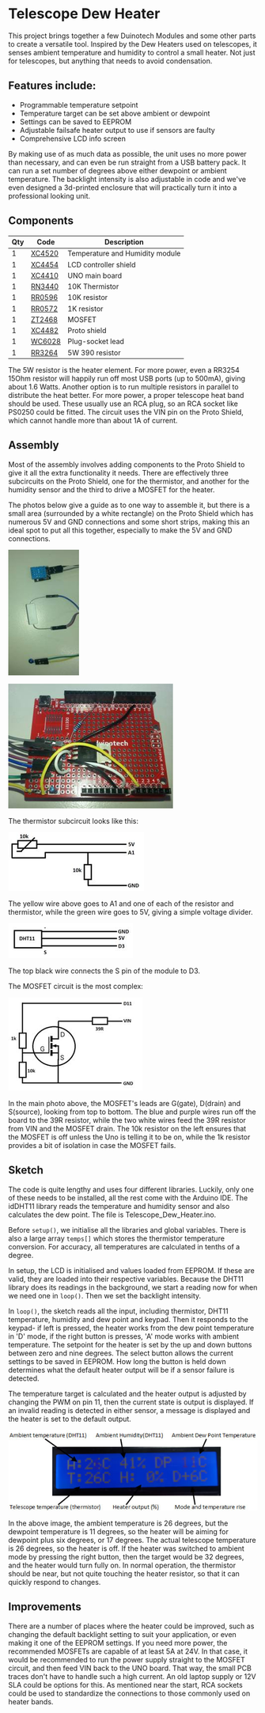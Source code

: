 # Telescope Dew Heater

This project brings together a few Duinotech Modules and some other parts to create a versatile tool. Inspired by the Dew Heaters used on telescopes, it senses ambient temperature and humidity to control a small heater. Not just for telescopes, but anything that needs to avoid condensation.

## Features include:
- Programmable temperature setpoint
- Temperature target can be set above ambient or dewpoint
- Settings can be saved to EEPROM
- Adjustable failsafe heater output to use if sensors are faulty
- Comprehensive LCD info screen

By making use of as much data as possible, the unit uses no more power than necessary, and can even be run straight from a USB battery pack. It can run a set number of degrees above either dewpoint or ambient temperature. The backlight intensity is also adjustable in code and we've even designed a 3d-printed enclosure that will practically turn it into a professional looking unit.

## Components

| Qty | Code                                    | Description                     |
| --- | --------------------------------------- | ------------------------------- |
| 1   | [XC4520](http://jaycar.com.au/p/XC4520) | Temperature and Humidity module |
| 1   | [XC4454](http://jaycar.com.au/p/XC4454) | LCD controller shield           |
| 1   | [XC4410](http://jaycar.com.au/p/XC4410) | UNO main board                  |
| 1   | [RN3440](http://jaycar.com.au/p/RN3440) | 10K Thermistor                  |
| 1   | [RR0596](http://jaycar.com.au/p/RR0596) | 10K resistor                    |
| 1   | [RR0572](http://jaycar.com.au/p/RR0572) | 1K resistor                     |
| 1   | [ZT2468](http://jaycar.com.au/p/ZT2468) | MOSFET                          |
| 1   | [XC4482](http://jaycar.com.au/p/XC4482) | Proto shield                    |
| 1   | [WC6028](http://jaycar.com.au/p/WC6028) | Plug-socket lead                |
| 1   | [RR3264](http://jaycar.com.au/p/RR3264) | 5W 390 resistor                 |

The 5W resistor is the heater element. For more power, even a RR3254 15Ohm resistor will happily run off most USB ports (up to 500mA), giving about 1.6 Watts. Another option is to run multiple resistors in parallel to distribute the heat better. For more power, a proper telescope heat band should be used. These usually use an RCA plug, so an RCA socket like PS0250 could be fitted. The circuit uses the VIN pin on the Proto Shield, which cannot handle more than about 1A of current.

## Assembly

Most of the assembly involves adding components to the Proto Shield to give it all the extra functionality it needs. There are effectively three subcircuits on the Proto Shield, one for the thermistor, and another for the humidity sensor and the third to drive a MOSFET for the heater.

The photos below give a guide as to one way to assemble it, but there is a small area (surrounded by a white rectangle) on the Proto Shield which has numerous 5V and GND connections and some short strips, making this an ideal spot to put all this together, especially to make the 5V and GND connections.

![](images/clip-image002.jpg)

![](images/clip-image002-0000.jpg)

The thermistor subcircuit looks like this:

![](images/clip-image002-0001.jpg)

The yellow wire above goes to A1 and one of each of the resistor and thermistor, while the green wire goes to 5V, giving a simple voltage divider.

![](images/clip-image002-0002.jpg)

The top black wire connects the S pin of the module to D3.

The MOSFET circuit is the most complex:

![](images/clip-image002-0003.jpg)

In the main photo above, the MOSFET's leads are G(gate), D(drain) and S(source), looking from top to bottom. The blue and purple wires run off the board to the 39R resistor, while the two white wires feed the 39R resistor from VIN and the MOSFET drain. The 10k resistor on the left ensures that the MOSFET is off unless the Uno is telling it to be on, while the 1k resistor provides a bit of isolation in case the MOSFET fails.

## Sketch

The code is quite lengthy and uses four different libraries. Luckily, only one of these needs to be installed, all the rest come with the Arduino IDE. The idDHT11 library reads the temperature and humidity sensor and also calculates the dew point. The file is Telescope_Dew_Heater.ino.

Before `setup()`, we initialise all the libraries and global variables. There is also a large array `temps[]` which stores the thermistor temperature conversion. For accuracy, all temperatures are calculated in tenths of a degree.

In setup, the LCD is initialised and values loaded from EEPROM. If these are valid, they are loaded into their respective variables. Because the DHT11 library does its readings in the background, we start a reading now for when we need one in `loop()`. Then we set the backlight intensity.

In `loop()`, the sketch reads all the input, including thermistor, DHT11 temperature, humidity and dew point and keypad. Then it responds to the keypad- if left is pressed, the heater works from the dew point temperature in 'D' mode, if the right button is presses, 'A' mode works with ambient temperature. The setpoint for the heater is set by the up and down buttons between zero and nine degrees. The select button allows the current settings to be saved in EEPROM. How long the button is held down determines what the default heater output will be if a sensor failure is detected.

The temperature target is calculated and the heater output is adjusted by changing the PWM on pin 11, then the current state is output is displayed. If an invalid reading is detected in either sensor, a message is displayed and the heater is set to the default output.

![screen diagram](images/diagram.jpg)

In the above image, the ambient temperature is 26 degrees, but the dewpoint temperature is 11 degrees, so the heater will be aiming for dewpoint plus six degrees, or 17 degrees. The actual telescope temperature is 26 degrees, so the heater is off. If the heater was switched to ambient mode by pressing the right button, then the target would be 32 degrees, and the heater would turn fully on. In normal operation, the thermistor should be near, but not quite touching the heater resistor, so that it can quickly respond to changes.

## Improvements

There are a number of places where the heater could be improved, such as changing the default backlight setting to suit your application, or even making it one of the EEPROM settings. If you need more power, the recommended MOSFETs are capable of at least 5A at 24V. In that case, it would be recommended to run the power supply straight to the MOSFET circuit, and then feed VIN back to the UNO board. That way, the small PCB traces don't have to handle such a high current. An old laptop supply or 12V SLA could be options for this. As mentioned near the start, RCA sockets could be used to standardize the connections to those commonly used on heater bands.
